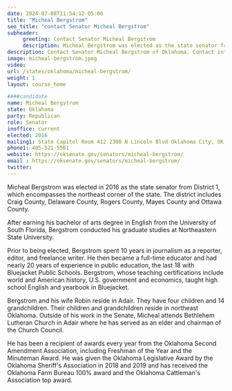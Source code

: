 ```yaml
---
date: 2024-07-08T11:54:12-05:00
title: "Micheal Bergstrom"
seo_title: "contact Senator Micheal Bergstrom"
subheader:
     greeting: Contact Senator Micheal Bergstrom
     description: Micheal Bergstrom was elected as the state senator from District 1, covering the northeast corner of Oklahoma. His district includes Craig County, Delaware County, Rogers County, Mayes County, and Ottawa County.
description: Contact Senator Micheal Bergstrom of Oklahoma. Contact information for Micheal Bergstrom includes email address, phone number, and mailing address.
image: micheal-bergstrom.jpeg
video:
url: /states/oklahoma/micheal-bergstrom/
weight: 1
layout: course_home

####candidate
name: Micheal Bergstrom
state: Oklahoma
party: Republican
role: Senator
inoffice: current
elected: 2016
mailing1: State Capitol Room 412 2300 N Lincoln Blvd Oklahoma City, OK 73105
phone1: 405-521-5561
website: https://oksenate.gov/senators/micheal-bergstrom/
email : https://oksenate.gov/senators/micheal-bergstrom/
twitter:
---
```

Micheal Bergstrom was elected in 2016 as the state senator from District 1, which encompasses the northeast corner of the state. The district includes Craig County, Delaware County, Rogers County, Mayes County and Ottawa County.

After earning his bachelor of arts degree in English from the University of South Florida, Bergstrom conducted his graduate studies at Northeastern State University.

Prior to being elected, Bergstrom spent 10 years in journalism as a reporter, editor, and freelance writer. He then became a full-time educator and had nearly 20 years of experience in public education, the last 18 with Bluejacket Public Schools. Bergstrom, whose teaching certifications include world and American history, U.S. government and economics, taught high school English and yearbook in Bluejacket.

Bergstrom and his wife Robin reside in Adair. They have four children and 14 grandchildren. Their children and grandchildren reside in northeast Oklahoma. Outside of his work in the Senate, Micheal attends Bethlehem Lutheran Church in Adair where he has served as an elder and chairman of the Church Council.

He has been a recipient of awards every year from the Oklahoma Second Amendment Association, including Freshman of the Year and the Minuteman Award. He was given the Oklahoma Legislative Award by the Oklahoma Sheriff's Association in 2018 and 2019 and has received the Oklahoma Farm Bureau 100% award and the Oklahoma Cattleman's Association top award.

